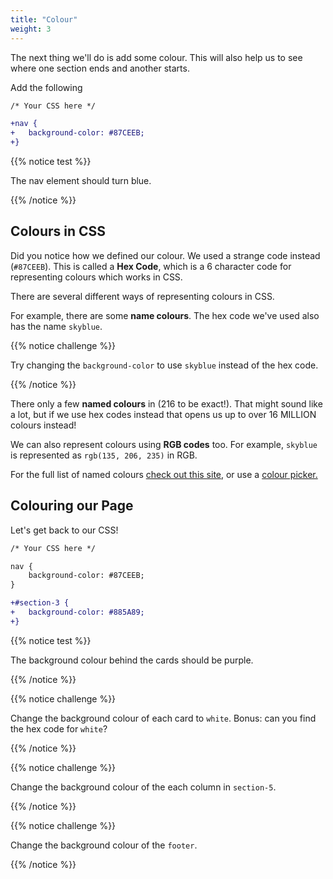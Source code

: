 ```yaml
---
title: "Colour"
weight: 3
---
```


The next thing we'll do is add some colour.
This will also help us to see where one section ends and another starts.

Add the following

```diff
/* Your CSS here */

+nav {
+	background-color: #87CEEB;
+}
```

{{% notice test %}}

The nav element should turn blue.

{{% /notice %}}

## Colours in CSS

Did you notice how we defined our colour.
We used a strange code instead (`#87CEEB`).
This is called a **Hex Code**, which is a 6 character code for representing colours which works in CSS.

There are several different ways of representing colours in CSS.

For example, there are some **name colours**.
The hex code we've used also has the name `skyblue`.

{{% notice challenge %}}

Try changing the `background-color` to use `skyblue` instead of the hex code.

{{% /notice %}}

There only a few **named colours** in (216 to be exact!).
That might sound like a lot, but if we use hex codes instead that opens us up to over 16 MILLION colours instead!

We can also represent colours using **RGB codes** too.
For example, `skyblue` is represented as `rgb(135, 206, 235)` in RGB.

For the full list of named colours [check out this site,](https://htmlcolorcodes.com/color-names/) or use a [colour picker.](https://htmlcolorcodes.com/color-picker/)

## Colouring our Page

Let's get back to our CSS!

```diff
/* Your CSS here */

nav {
	background-color: #87CEEB;
}

+#section-3 {
+	background-color: #885A89;
+}
```

{{% notice test %}}

The background colour behind the cards should be purple.

{{% /notice %}}

{{% notice challenge %}}

Change the background colour of each card to `white`. Bonus: can you find the hex code for `white`?

{{% /notice %}}

{{% notice challenge %}}

Change the background colour of the each column in `section-5`.

{{% /notice %}}

{{% notice challenge %}}

Change the background colour of the `footer`.

{{% /notice %}}
